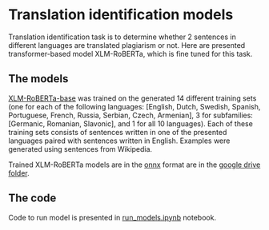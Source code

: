 # Translation identification models

Translation identification task is to determine whether 2 sentences in different languages are translated plagiarism or not. Here are presented transformer-based model XLM-RoBERTa, which is fine tuned for this task.


## The models

[XLM-RoBERTa-base](https://huggingface.co/jplu/tf-xlm-roberta-base) was trained on the generated 14 different training sets (one for each of the following languages: [English, Dutch, Swedish, Spanish, Portuguese, French, Russia, Serbian, Czech, Armenian], 3 for subfamilies: [Germanic, Romanian, Slavonic], and 1 for all 10 languages). Each of these training sets consists of sentences written in one of the presented languages paired with sentences written in English. Examples were generated using sentences from Wikipedia.

Trained XLM-RoBERTa models are in the [onnx](https://onnx.ai/) format are in the [google drive folder](https://drive.google.com/drive/folders/14G4Obufi3qg4NvscFB2AYAqR6ChgjPLG?usp=sharing).


## The code
Code to run model is presented in [run_models.ipynb]() notebook.
